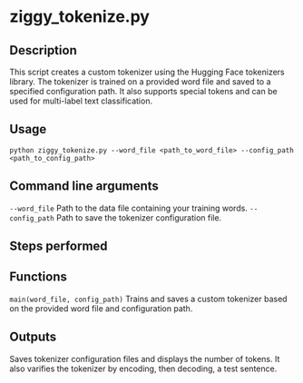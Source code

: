 # ziggy_tokenize.py

## Description

This script creates a custom tokenizer using the Hugging Face tokenizers library. The tokenizer is trained on a provided word file and saved to a specified configuration path. It also supports special tokens and can be used for multi-label text classification.

## Usage

```
python ziggy_tokenize.py --word_file <path_to_word_file> --config_path <path_to_config_path>
```

## Command line arguments

`--word_file` Path to the data file containing your training words.
`--config_path` Path to save the tokenizer configuration file.

## Steps performed

## Functions

`main(word_file, config_path)` Trains and saves a custom tokenizer based on the provided word file and configuration path.

## Outputs

Saves tokenizer configuration files and displays the number of tokens. It also varifies the tokenizer by encoding, then decoding, a test sentence.
